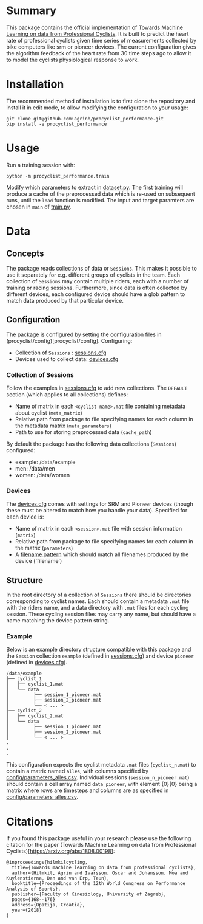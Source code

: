 # Summary
This package contains the official implementation of [Towards Machine Learning on data from Professional Cyclists](https://arxiv.org/abs/1808.00198). It is built to predict the heart rate of professional cyclists given time series of measurements collected by bike computers like srm or pioneer devices. The current configuration gives the algorithm feedback of the heart rate from 30 time steps ago to allow it to  model the cyclists physiological response to work. 

# Installation
The recommended method of installation is to first clone the repository and install it in edit mode, to allow modifying the configuration to your usage:

```shell
git clone git@github.com:agrinh/procyclist_performance.git
pip install -e procyclist_performance
```

# Usage
Run a training session with:

```shell
python -m procyclist_performance.train
```

Modify which parameters to extract in [dataset.py](procyclist/dataset.py). The first training will produce a cache of the preprocessed data which is re-used on subsequent runs, until the `load` function is modified. The input and target paramters are chosen in `main` of [train.py](procyclist/train.py).

# Data

## Concepts
The package reads collections of data or `Sessions`. This makes it possible to use it separately for e.g. different groups of cyclists in the team. Each collection of `Sessions` may contain multiple riders, each with a number of training or racing sessions. Furthermore, since data is often collected by different devices, each configured device should have a glob pattern to match data produced by that particular device.

## Configuration
The package is configured by setting the configuration files in (procyclist/config)[procyclist/config]. Configuring:

- Collection of `Sessions` : [sessions.cfg](procyclist/config/sessions.cfg)
- Devices used to collect data: [devices.cfg](procyclist/config/devices.cfg)

### Collection of Sessions
Follow the examples in [sessions.cfg](procyclist/config/sessions.cfg) to add new collections. The `DEFAULT` section (which applies to all collections) defines:

- Name of matrix in each `<cyclist name>.mat` file containing metadata about cyclist (`meta_matrix`)
- Relative path from package to file specifying names for each column in the metadata matrix (`meta_parameters`)
- Path to use for storing preprocessed data (`cache_path`)

By default the package has the following data collections (`Sessions`) configured:
- example: /data/example
- men: /data/men
- women: /data/women

### Devices
The [devices.cfg](procyclist/config/devices.cfg) comes with settings for SRM and Pioneer devices (though these must be altered to match how you handle your data). Specified for each device is:

- Name of matrix in each `<session>.mat` file with session information (`matrix`)
- Relative path from package to file specifying names for each column in the matrix (`parameters`)
- A [filename pattern](https://docs.python.org/3/library/glob.html) which should match all filenames produced by the device ('filename')


## Structure

In the root directory of a collection of `Sessions` there should be directories corresponding to cyclist names. Each should contain a metadata `.mat` file with the riders name, and a data directory with `.mat` files for each cycling session. These cycling session files may carry any name, but should have a name matching the device pattern string.

### Example
Below is an example directory structure compatible with this package and the `Session` collection `example` (defined in [sessions.cfg](procyclist/config/sessions.cfg)) and device `pioneer` (defined in [devices.cfg](procyclist/config/devices.cfg)).

```
/data/example
├── cyclist_1
│   ├── cyclist_1.mat
│   └── data
│         ├── session_1_pioneer.mat
│         ├── session_2_pioneer.mat
│         └── < ... >
├── cyclist_2
│   ├── cyclist_2.mat
│   └── data
│         ├── session_1_pioneer.mat
│         ├── session_2_pioneer.mat
│         └── < ... >
.
.
.
```
This configuration expects the cyclist metadata `.mat` files (`cyclist_n.mat`) to contain a matrix named `alles`, with columns specified by [config/parameters_alles.csv](procyclist/config/parameters_alles.csv). Individual sessions (`session_n_pioneer.mat`) should contain a cell array named `data_pioneer`, with element {0}{0} being a matrix where rows are timesteps and columns are as specified in [config/parameters_alles.csv](procyclist/config/parameters_pioneer.csv).

# Citations
If you found this package useful in your research please use the following citation for the paper (Towards Machine Learning on data from Professional Cyclists)[https://arxiv.org/abs/1808.00198]:

```
@inproceedings{hilmkilcycling,
  title={Towards machine learning on data from professional cyclists},
  author={Hilmkil, Agrin and Ivarsson, Oscar and Johansson, Moa and Kuylenstierna, Dan and van Erp, Teun},
  booktitle={Proceedings of the 12th World Congress on Performance Analysis of Sports},
  publisher={Faculty of Kinesiology, University of Zagreb},
  pages={168--176}
  address={Opatija, Croatia},
  year={2018}
}
```
